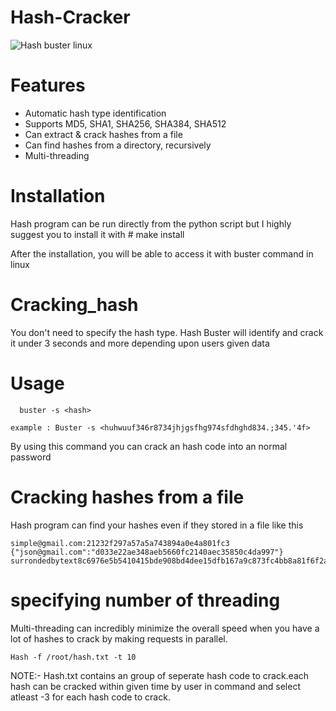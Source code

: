   # Hash-Cracker
![Hash buster linux](https://github.com/Sujeeth-infosec/Hash-cracker/assets/56471468/6884f877-47fd-4d1a-843a-0c62a1668052)
# Features
+ Automatic hash type identification
+ Supports MD5, SHA1, SHA256, SHA384, SHA512
+ Can extract & crack hashes from a file
+ Can find hashes from a directory, recursively
+ Multi-threading

# Installation

Hash program can be run directly from the python script but I highly suggest you to install it with # make install

After the installation, you will be able to access it with buster command in linux 




# Cracking_hash

You don't need to specify the hash type. Hash Buster will identify and crack it under 3 seconds and more depending upon users given data

# Usage

      buster -s <hash> 
      
    example : Buster -s <huhwuuf346r8734jhjgsfhg974sfdhghd834.;345.'4f>
      

By using this command you can crack an hash code into an normal password 


# Cracking hashes from a file


Hash program can find your hashes even if they stored in a file like this 

    simple@gmail.com:21232f297a57a5a743894a0e4a801fc3
    {"json@gmail.com":"d033e22ae348aeb5660fc2140aec35850c4da997"}
    surrondedbytext8c6976e5b5410415bde908bd4dee15dfb167a9c873fc4bb8a81f6f2ab448a918surrondedbytext




# specifying number of threading 

Multi-threading can incredibly minimize the overall speed when you have a lot of hashes to crack by making requests in parallel.
    
    Hash -f /root/hash.txt -t 10

NOTE:- Hash.txt contains an group of seperate hash code to crack.each hash can be cracked within given time by user in command and select atleast -3 for each hash code to crack.
        
